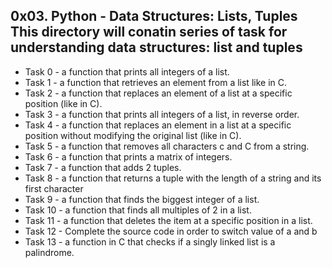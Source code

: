 **0x03. Python - Data Structures: Lists, Tuples**
This directory will conatin series of task for understanding data structures: list and tuples
---
- Task 0 - a function that prints all integers of a list.
- Task 1 - a function that retrieves an element from a list like in C.
- Task 2 - a function that replaces an element of a list at a specific position (like in C).
- Task 3 - a function that prints all integers of a list, in reverse order.
- Task 4 - a function that replaces an element in a list at a specific position without modifying the original list (like in C).
- Task 5 - a function that removes all characters c and C from a string.
- Task 6 - a function that prints a matrix of integers.
- Task 7 - a function that adds 2 tuples.
- Task 8 - a function that returns a tuple with the length of a string and its first character
- Task 9 - a function that finds the biggest integer of a list.
- Task 10 - a function that finds all multiples of 2 in a list.
- Task 11 -  a function that deletes the item at a specific position in a list.
- Task 12 - Complete the source code in order to switch value of a and b
- Task 13 - a function in C that checks if a singly linked list is a palindrome.

	
	
